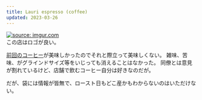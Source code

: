 ```yaml
---
title: Lauri espresso (coffee)
updated: 2023-03-26
---
```


<a href="https://imgur.com/528Hr3f"><img src="https://i.imgur.com/528Hr3f.jpg" title="source: imgur.com" /></a>  
この店はロゴが良い。

[前回のコーヒー](https://sotaro.io/coffee/ethiopia-jazz-fruits)が美味しかったのでそれと際立って美味しくない。
雑味、苦味、がグラインドサイズ等をいじっても消えることはなかった。
同僚とは意見が割れているけど、店舗で飲むコーヒー自分は好きなのだが。


だが、袋には情報が皆無で、ロースト日もどこ産かもわからないのはいただけない。
